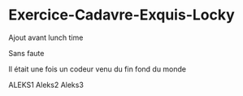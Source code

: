 # Exercice-Cadavre-Exquis-Locky

Ajout avant lunch time

Sans faute

Il était une fois
un codeur
venu du fin fond 
du monde


ALEKS1
Aleks2
Aleks3


